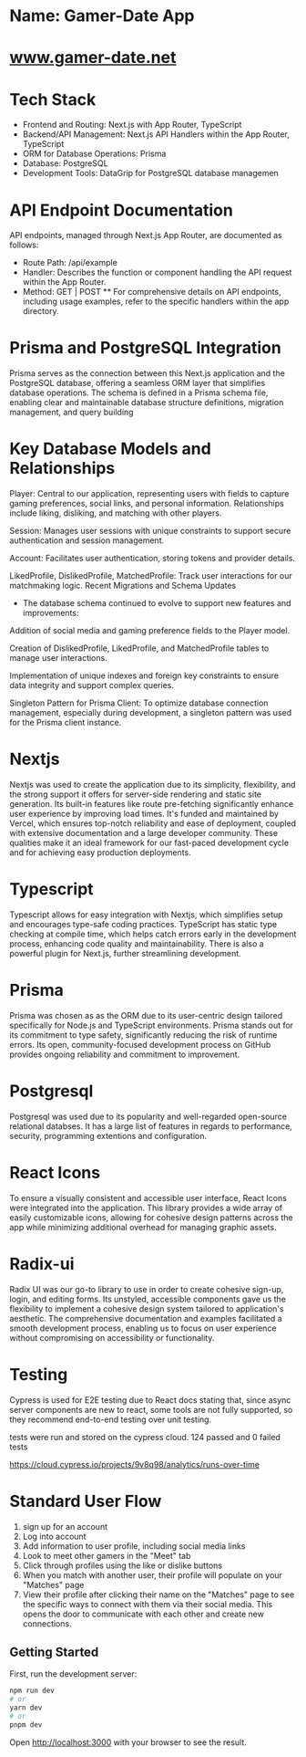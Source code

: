 # Name: Gamer-Date App

# www.gamer-date.net

# Tech Stack 
- Frontend and Routing: Next.js with App Router, TypeScript
- Backend/API Management: Next.js API Handlers within the App Router, TypeScript
- ORM for Database Operations: Prisma
- Database: PostgreSQL
- Development Tools: DataGrip for PostgreSQL database managemen

# API Endpoint Documentation
API endpoints, managed through Next.js App Router, are documented as follows:
- Route Path: /api/example
- Handler: Describes the function or component handling the API 
request within the App Router.
- Method: GET | POST
** For comprehensive details on API endpoints, including usage examples, refer to the specific handlers within the app directory.

# Prisma and PostgreSQL Integration
Prisma serves as the connection between this Next.js application and the PostgreSQL database, offering a seamless ORM layer that simplifies database operations. The schema is defined in a Prisma schema file, enabling clear and maintainable database structure definitions, migration management, and query building 

# Key Database Models and Relationships
Player: Central to our application, representing users with fields to capture gaming preferences, social links, and personal information. Relationships include liking, disliking, and matching with other players.

Session: Manages user sessions with unique constraints to support secure authentication and session management.

Account: Facilitates user authentication, storing tokens and provider details.

LikedProfile, DislikedProfile, MatchedProfile: Track user interactions for our matchmaking logic.
Recent Migrations and Schema Updates

- The database schema continued to evolve to support new features and improvements:

Addition of social media and gaming preference fields to the Player model.

Creation of DislikedProfile, LikedProfile, and MatchedProfile tables to manage user interactions.

Implementation of unique indexes and foreign key constraints to ensure data integrity and support complex queries.

Singleton Pattern for Prisma Client:
To optimize database connection management, especially during development, a singleton pattern was used for the Prisma client instance.

# Nextjs 
Nextjs was used to create the application due to its simplicity, flexibility, and the strong support it offers for server-side rendering and static site generation. Its built-in features like route pre-fetching significantly enhance user experience by improving load times. It's funded and maintained by Vercel, which ensures top-notch reliability and ease of deployment, coupled with extensive documentation and a large developer community. These qualities make it an ideal framework for our fast-paced development cycle and for achieving easy production deployments.

# Typescript 
Typescript allows for easy integration with Nextjs, which simplifies setup and encourages type-safe coding practices. TypeScript has static type checking at compile time, which helps catch errors early in the development process, enhancing code quality and maintainability. There is also a powerful plugin for Next.js, further streamlining development.

# Prisma 
Prisma was chosen as as the ORM due to its user-centric design tailored specifically for Node.js and TypeScript environments. Prisma stands out for its commitment to type safety, significantly reducing the risk of runtime errors. Its open, community-focused development process on GitHub provides ongoing reliability and commitment to improvement. 

# Postgresql
Postgresql was used due to its popularity and well-regarded open-source relational databses. It has a large list of features in regards to performance, security, programming extentions and configuration. 

# React Icons 
To ensure a visually consistent and accessible user interface, React Icons were integrated into the application. This library provides a wide array of easily customizable icons, allowing for cohesive design patterns across the app while minimizing additional overhead for managing graphic assets.

# Radix-ui 
Radix UI was our go-to library to use in order to create cohesive sign-up, login, and editing forms. Its unstyled, accessible components gave us the flexibility to implement a cohesive design system tailored to application's aesthetic. The comprehensive documentation and examples facilitated a smooth development process, enabling us to focus on user experience without compromising on accessibility or functionality.


# Testing

Cypress is used for E2E testing due to React docs stating that, since async server components are new to react, some tools are not fully supported, so they recommend end-to-end testing over unit testing. 

tests were run and stored on the cypress cloud. 124 passed and 0 failed tests 

https://cloud.cypress.io/projects/9v8q98/analytics/runs-over-time


# Standard User Flow
1. sign up for an account 
2. Log into account 
3. Add information to user profile, including social media links 
4. Look to meet other gamers in the "Meet" tab
5. Click through profiles using the like or dislike buttons 
6. When you match with another user, their profile will populate on your "Matches" page
7. View their profile after clicking their name on the "Matches" page to see the specific ways to connect with them via their social media. This opens the door to communicate with each other and create new connections. 



## Getting Started

First, run the development server:

```bash
npm run dev
# or
yarn dev
# or
pnpm dev
```

Open [http://localhost:3000](http://localhost:3000) with your browser to see the result.